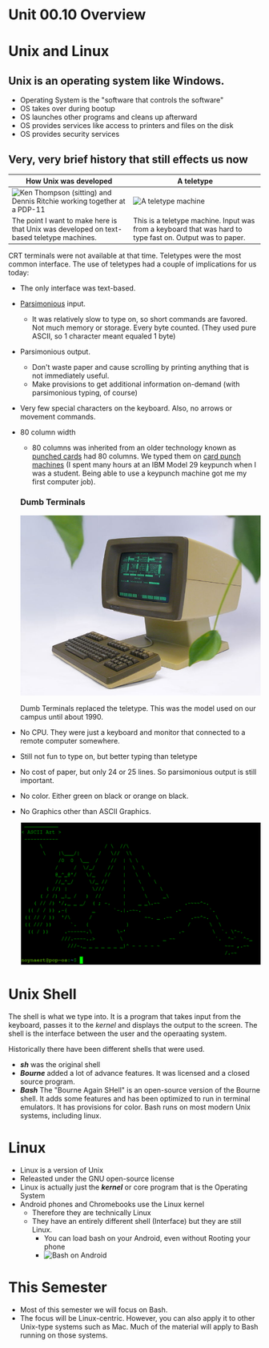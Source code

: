 # Unit 00.10 Overview

# Unix and Linux

## Unix is an operating system like Windows.  

* Operating System is the "software that controls the software"
* OS takes over during bootup
* OS launches other programs and cleans up afterward
* OS provides services like access to printers and files on the disk
* OS provides security services

## Very, very brief history that still effects us now

How Unix was developed | A teletype
-----------------------|-----------
![Ken Thompson (sitting) and Dennis Ritchie working together at a PDP-11](images/) |![A teletype machine](images) 
The point I want to make here is that Unix was developed on text-based teletype machines.|This is a teletype machine.  Input was from a keyboard that was hard to type fast on.  Output was to paper.

CRT terminals were not available at that time.  Teletypes were the most common interface.  The use of teletypes had a couple of implications for us today:

* The only interface was text-based.
* [Parsimonious](https://www.merriam-webster.com/dictionary/parsimonious) input.  
  * It was relatively slow to type on, so short commands are favored.
  Not much memory or storage.  Every byte counted.  (They used pure ASCII, so 1 character meant equaled 1 byte)
* Parsimonious output.  
  * Don't waste paper and cause scrolling by printing anything that is not immediately useful.
  * Make provisions to get additional information on-demand (with parsimonious typing, of course)
* Very few special characters on the keyboard.  Also, no arrows or movement commands.
* 80 column width
  * 80 columns was inherited from an older technology known as [punched cards](https://upload.wikimedia.org/wikipedia/commons/f/f3/Punched_card.jpg) had 80 columns.  We typed them on [card punch machines](https://www.youtube.com/watch?v=YnnGbcM-H8c)  (I spent many hours at an IBM Model 29 keypunch when I was a student.  Being able to use a keypunch machine got me my first computer job).

  ### Dumb Terminals

  ![A CRT Dumb Terminal](images/800px-HP-HP2624B-Terminal_17.jpg)
  
  Dumb Terminals replaced the teletype.  This was the model used on our campus until about 1990.

* No CPU.  They were just a keyboard and monitor that connected to a remote computer somewhere.
* Still not fun to type on, but better typing than teletype
* No cost of paper, but only 24 or 25 lines.  So parsimonious output is still important.
* No color.  Either green on black or orange on black.
* No Graphics other than ASCII Graphics.
  
  ![ASCII Graphics](images/asciiArt.png)

# Unix Shell

The shell is what we type into.  It is a program that takes input from the keyboard, passes it to the *kernel* and displays the output to the screen.  The shell is the interface between the user and the operaating system.

Historically there have been different shells that were used.

* ***sh*** was the original shell
* ***Bourne*** added a lot of advance features.  It was licensed and a closed source program.
* ***Bash*** The "Bourne Again SHell" is an open-source version of the Bourne shell.  It adds some features and has been optimized to run in terminal emulators.  It has provisions for color.  Bash runs on most modern Unix systems, including linux.

# Linux

* Linux is a version of Unix
* Releasted under the GNU open-source license
* Linux is actually just the ***kernel*** or core program that is the Operating System
* Android phones and Chromebooks use the Linux kernel
  * Therefore they are technically Linux
  * They have an entirely different shell (Interface) but they are still Linux.
    * You can load bash on your Android, even without Rooting your phone
    * ![Bash on Android](/home/noynaert/Classes/csc274/csc274notes/Unit_00_CourseOverview/images/BashOnAndroid.png)

# This Semester

* Most of this semester we will focus on Bash.
* The focus will be Linux-centric.  However, you can also apply it to other Unix-type systems such as Mac.  Much of the material will apply to Bash running on those systems.